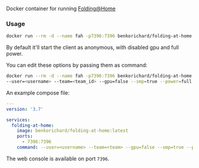 Docker container for running [Folding@Home](http://folding.stanford.edu/)

### Usage
```bash
docker run --rm -d --name fah -p7396:7396 benkorichard/folding-at-home:latest
```

By default it'll start the client as anonymous, with disabled gpu and full power.

You can edit these options by passing them as command:

```bash
docker run --rm -d --name fah -p7396:7396 benkorichard/folding-at-home:latest \
--user=<username> --team=<team_id> --gpu=false --smp=true --power=full
```

An example compose file:

```yml
---
version: '3.7'

services:
  folding-at-home:
    image: benkorichard/folding-at-home:latest
    ports:
      - 7396:7396
    command: --user=<username> --team=<team> --gpu=false --smp=true --power=full
```


The web console is available on port `7396`.
